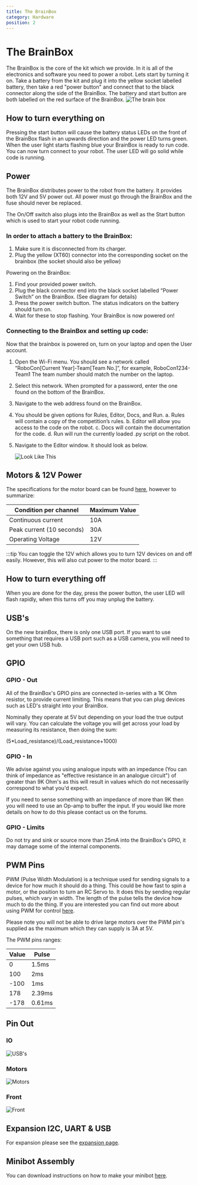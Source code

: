 ```yaml
---
title: The BrainBox
category: Hardware
position: 2
---
```

# The BrainBox

The BrainBox is the core of the kit which we provide. In it is all of the electronics and software you need to power a robot. Lets start by turning it on. Take a battery from the kit and plug it into the yellow socket labelled battery, then take a red "power button" and connect that to the black connector along the side of the BrainBox. The battery and start button are both labelled on the red surface of the BrainBox. 
![The brain box](/images/angled.png)
## How to turn everything on
Pressing the start button will cause the battery status LEDs on the front of the BrainBox flash in an upwards direction and the power LED turns green. When the user light starts flashing blue your BrainBox is ready to run code. You can now turn connect to your robot. The user LED will go solid while code is running. 
## Power

The BrainBox distributes power to the robot from the battery. It provides both 12V and 5V power out. All power must go through the BrainBox and the fuse should never be replaced.

The On/Off switch also plugs into the BrainBox as well as the Start button which is used to start your robot code running.

<!--StartFragment-->

### **In order to attach a battery to the BrainBox:** 

1. Make sure it is disconnected from its charger. 
2. Plug the yellow (XT60) connector into the corresponding socket on the brainbox (the socket should also be yellow) 

Powering on the BrainBox: 

1. Find your provided power switch. 
2. Plug the black connector end into the black socket labelled “Power Switch” on the BrainBox. (See diagram for details) 
3. Press the power switch button. The status indicators on the battery should turn on. 
4. Wait for these to stop flashing. Your BrainBox is now powered on!

<!--EndFragment-->

### C﻿onnecting to the BrainBox and setting up code:

Now that the brainbox is powered on, turn on your laptop and open the User account. 

1. Open the Wi-Fi menu. You should see a network called “RoboCon\[Current Year]-Team\[Team No.]”, for example, RoboCon1234-Team1
   The team number should match the number on the laptop.
2. Select this network. When prompted for a password, enter the one found on the bottom of the BrainBox.
3. Navigate to the web address found on the BrainBox.
4. You should be given options for Rules, Editor, Docs, and Run. 
   a.	Rules will contain a copy of the competition’s rules.
   b.	Editor will allow you access to the code on the robot.
   c.	Docs will contain the documentation for the code.
   d.	Run will run the currently loaded .py script on the robot.
5. Navigate to the Editor window. It should look as below.

   ![Look Like This](/images/picture2.jpg "Editing Window")

## Motors & 12V Power

The specifications for the motor board can be found [here](/CytronBoardDocs.pdf), however to summarize:

| Condition per channel     | Maximum Value |
| ------------------------- | ------------- |
| Continuous current        | 10A           |
| Peak current (10 seconds) | 30A           |
| Operating Voltage         | 12V           |

:::tip
You can toggle the 12V which allows you to turn 12V devices on and off easily. However, this will also cut power to the motor board.
:::

## How to turn everything off
When you are done for the day, press the power button, the user LED will flash rapidly, when this turns off you may unplug the battery. 

## USB's
On the new brainBox, there is only one USB port. If you want to use something that requires a USB port such as a USB camera, you will need to get your own USB hub.  
 
## GPIO

### GPIO - Out

All of the BrainBox's GPIO pins are connected in-series with a 1K Ohm resistor, to provide current limiting. This means that you can plug devices such as LED's straight into your BrainBox.

Nominally they operate at 5V but depending on your load the true output will vary. You can calculate the voltage you will get across your load by measuring its resistance, then doing the sum:

(5*Load_resistance)/(Load_resistance+1000)   

### GPIO - In

We advise against you using analogue inputs with an impedance (You can think of impedance as "effective resistance in an analogue circuit") of greater than 9K Ohm's as this will result in values which do not necessarily correspond to what you'd expect. 

If you need to sense something with an impedance of more than 9K then you will need to use an Op-amp to buffer the input. If you would like more details on how to do this please contact us on the forums. 

### GPIO - Limits

Do not try and sink or source more than 25mA into the BrainBox's GPIO, it may damage some of the internal components.

## PWM Pins

PWM (Pulse Width Modulation) is a technique used for sending signals to a device for how much it should do a thing. This could be how fast to spin a motor, or the position to turn an RC Servo to. It does this by sending regular pulses, which vary in width. The length of the pulse tells the device how much to do the thing.  If you are interested you can find out more about using PWM for control [here](http://smartmicrocontroller.com/how-to-control-a-servo-using-pulse-width-modulation-pwm/).

Please note you will not be able to drive large motors over the PWM pin's supplied as the maximum which they can supply is 3A at 5V.

The PWM pins ranges:

| Value | Pulse  |
| ----- | ------ |
| 0     | 1.5ms  |
| 100   | 2ms    |
| \-100 | 1ms    |
| 178   | 2.39ms |
| \-178 | 0.61ms |

## Pin Out

### IO

![USB's](/images/powerconnector.png)

### Motors

![Motors](/images/brainboxmotors.png)


### Front

![Front](/images/redpanel.png)

## Expansion I2C, UART & USB

For expansion please see the [expansion page](/docs/expanding-functionality.html).

<!--StartFragment-->

## Minibot Assembly

You can download instructions on how  to make your minibot [here](/HowToAssembleYourMiniBot.pdf).

<!--EndFragment-->